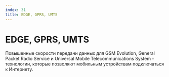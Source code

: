 ```yaml
---
index: 31
title: EDGE, GPRS, UMTS
---
```

# EDGE, GPRS, UMTS

Повышенные скорости передачи данных для GSM Evolution, General Packet Radio Service и Universal Mobile Telecommunications System - технологии, которые позволяют мобильным устройствам подключаться к Интернету.